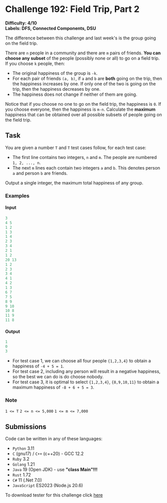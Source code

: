 # Challenge 192: Field Trip, Part 2

**Difficulty: 4/10  
Labels: DFS, Connected Components, DSU**

The difference between this challenge and last week's is the group going on the field trip.

There are `n` people in a community and there are `m` pairs of friends. **You can choose any subset** of the people (possibly none or all) to go on a field trip.
If you choose `k` people, then:

- The original happiness of the group is `-k`.
- For each pair of friends `(a, b)`, if `a` and `b` are **both** going on the trip, then the happiness increases by one. If only one of the two is going on the trip, then the happiness decreases by one.
- The happiness does not change if neither of them are going.

Notice that if you choose no one to go on the field trip, the happiness is `0`. If you choose everyone, then the happiness is `m-n`.
Calculate the **maximum** happiness that can be obtained over all possible subsets of people going on the field trip.

## Task

You are given a number `T` and `T` test cases follow, for each test case:

- The first line contains two integers, `n` and `m`. The people are numbered `1, 2, ..., n`.
- The next `m` lines each contain two integers `a` and `b`. This denotes person `a` and person `b` are friends.

Output a single integer, the maximum total happiness of any group.

### Examples

#### Input

```rust
3
4 5
1 2
1 3
1 4
2 3
3 4
2 1
1 2
20 13
1 2
2 3
3 4
4 1
4 2
1 3
6 7
7 5
8 9
9 10
10 8
11 9
11 8
```

#### Output

```rust
1
0
3
```

- For test case 1, we can choose all four people `{1,2,3,4}` to obtain a happiness of `-4 + 5 = 1`.
- For test case 2, including any person will result in a negative happiness, so the best we can do is do choose nobody.
- For test case 3, it is optimal to select `{1,2,3,4}`, `{8,9,10,11}` to obtain a maximum happiness of `-8 + 6 + 5 = 3`.

### Note

`1 <= T`
`2 <= n <= 5,000`
`1 <= m <= 7,000`

## Submissions

Code can be written in any of these languages:

- `Python` 3.11
- `C` (gnu17) / `C++` (c++20) - GCC 12.2
- `Ruby` 3.2
- `Golang` 1.21
- `Java` 19 (Open JDK) - use **"class Main"!!!**
- `Rust` 1.72
- `C#` 11 (.Net 7.0)
- `JavaScript` ES2023 (Node.js 20.6)

To download tester for this challenge click [here](https://downgit.github.io/#/home?url=https://github.com/Pomroka/TWT_Challenges_Tester/tree/main/Challenge_192)
